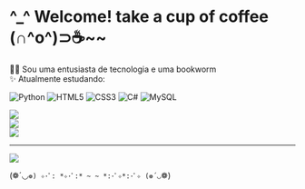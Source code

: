 # ^_^ Welcome! take a cup of coffee (∩^o^)⊃☕~~
👩‍💻 Sou uma entusiasta de tecnologia e uma bookworm <br>✨ Atualmente estudando: 

![Python](https://img.shields.io/badge/python-3670A0?style=for-the-badge&logo=python&logoColor=ffdd54) ![HTML5](https://img.shields.io/badge/html5-%23E34F26.svg?style=for-the-badge&logo=html5&logoColor=white) ![CSS3](https://img.shields.io/badge/css3-%231572B6.svg?style=for-the-badge&logo=css3&logoColor=white) ![C#](https://img.shields.io/badge/c%23-%23239120.svg?style=for-the-badge&logo=csharp&logoColor=white) ![MySQL](https://img.shields.io/badge/mysql-4479A1.svg?style=for-the-badge&logo=mysql&logoColor=white)

![](https://github-readme-stats.vercel.app/api?username=evelyn-benitez&theme=synthwave&hide_border=false&include_all_commits=false&count_private=false)<br/>
![](https://github-readme-streak-stats.herokuapp.com/?user=evelyn-benitez&theme=synthwave&hide_border=false)<br/>
![](https://github-readme-stats.vercel.app/api/top-langs/?username=evelyn-benitez&theme=synthwave&hide_border=false&include_all_commits=false&count_private=false&layout=compact)

---
[![](https://visitcount.itsvg.in/api?id=evelyn-benitez&icon=0&color=10)](https://visitcount.itsvg.in)

(❁´◡`❁) ✧･ﾟ: *✧･ﾟ:* ~ ~ *:･ﾟ✧*:･ﾟ✧ (❁´◡`❁)
